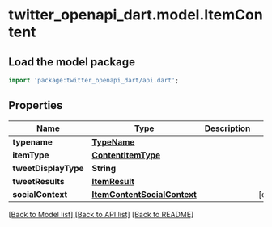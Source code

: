 # twitter_openapi_dart.model.ItemContent

## Load the model package
```dart
import 'package:twitter_openapi_dart/api.dart';
```

## Properties
Name | Type | Description | Notes
------------ | ------------- | ------------- | -------------
**typename** | [**TypeName**](TypeName.md) |  | 
**itemType** | [**ContentItemType**](ContentItemType.md) |  | 
**tweetDisplayType** | **String** |  | 
**tweetResults** | [**ItemResult**](ItemResult.md) |  | 
**socialContext** | [**ItemContentSocialContext**](ItemContentSocialContext.md) |  | [optional] 

[[Back to Model list]](../README.md#documentation-for-models) [[Back to API list]](../README.md#documentation-for-api-endpoints) [[Back to README]](../README.md)


